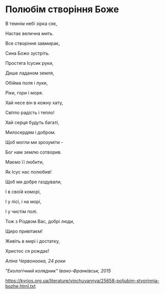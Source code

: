 Полюбім створіння Боже
================================================================

В темнім небі зірка сяє,

Настає велична мить.

Все створіння завмирає,

Сина Божо зустріть.

  

Простяга Ісусик руки,

Дише ладаном земля,

Обійма поля і луки,

Ріки, гори і моря.

  

Хай несе він в кожну хату,

Світло радість і тепло!

Хай серця будуть багаті,

Милосердям і добром.

  

Щоб могли ми зрозуміти -

Бог нам землю сотворив.

Маємо її любити,

Як Ісус нас полюбив!

  

Щоб ми добре газдували,

І в своїй коморі,

І у лісі, і на морі,

І у чистім полі.

  

Тож з Різдвом Вас, добрі люди,

Щиро привітаєм!

Живіть в мирі і достатку,

Христос ся рождає!

  

 _Аліна Червоноока, 24 роки_

 _"Екологічний колядник" Івано-Франківськ, 2015_

  


https://kyrios.org.ua/literature/vinchuvannya/25658-poljubim-stvorinnja-bozhe.html.txt
